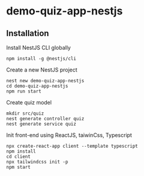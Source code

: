 # demo-quiz-app-nestjs
## Installation

Install NestJS CLI globally
```
npm install -g @nestjs/cli
```
Create a new NestJS project
```
nest new demo-quiz-app-nestjs
cd demo-quiz-app-nestjs
npm run start
```

Create quiz model
```
mkdir src/quiz
nest generate controller quiz
nest generate service quiz
```
Init front-end using ReactJS, taiwinCss, Typescript

```
npx create-react-app client --template typescript
npm install 
cd client
npx tailwindcss init -p 
npm start
```



